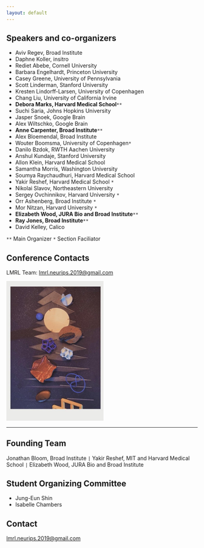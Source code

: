 ```yaml
---
layout: default
---
```


## Speakers and co-organizers
- Aviv Regev, Broad Institute
- Daphne Koller, insitro
- Rediet Abebe, Cornell University
- Barbara Engelhardt, Princeton University
- Casey Greene, University of Pennsylvania
- Scott Linderman, Stanford University
- Kresten Lindorff-Larsen, University of Copenhagen
- Chang Liu, University of California Irvine
- **Debora Marks, Harvard Medical School**`**`
- Suchi Saria, Johns Hopkins University
- Jasper Snoek, Google Brain
- Alex Wiltschko, Google Brain
- **Anne Carpenter, Broad Institute**`**`
- Alex Bloemendal, Broad Institute
- Wouter Boomsma, University of Copenhagen`*`
- Danilo Bzdok, RWTH Aachen University
- Anshul Kundaje, Stanford University
- Allon Klein, Harvard Medical School
- Samantha Morris, Washington University
- Soumya Raychaudhuri, Harvard Medical School
- Yakir Reshef, Harvard Medical School `*`
- Nikolai Slavov, Northeastern University
- Sergey Ovchinnikov, Harvard University `*`
- Orr Ashenberg, Broad Institute `*`
- Mor Nitzan, Harvard University `*`
- **Elizabeth Wood, JURA Bio and Broad Institute**`**`
- **Ray Jones, Broad Institute**`**`
- David Kelley, Calico 

`**` Main Organizer 
`*` Section Faciliator


## Conference Contacts
LMRL Team: <a href="mailto:lmrl.neurips.2019@gmail.com">lmrl.neurips.2019@gmail.com</a>

<img src="/LRML-LF.jpg" width="256">

____

## Founding Team
Jonathan Bloom, Broad Institute `|` 
Yakir Reshef, MIT and Harvard Medical School `|`
Elizabeth Wood, JURA Bio and Broad Institute

## Student Organizing Committee
- Jung-Eun Shin
- Isabelle Chambers

## Contact
lmrl.neurips.2019@gmail.com
